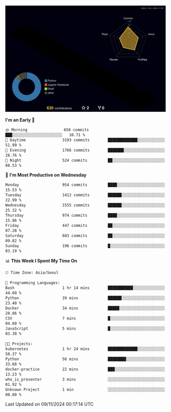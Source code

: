<!-- ![Header](./github-header-image.png) -->

<!-- <div align="center">
  <img src="https://ziadoua.github.io/m3-Markdown-Badges/badges/FastAPI/fastapi1.svg" />&nbsp
  <img src="https://ziadoua.github.io/m3-Markdown-Badges/badges/Git/git1.svg" />&nbsp
  <img src="https://ziadoua.github.io/m3-Markdown-Badges/badges/Linux/linux2.svg" />&nbsp
  <img src="https://ziadoua.github.io/m3-Markdown-Badges/badges/PostgreSQL/postgresql3.svg" />&nbsp
  <img src="https://ziadoua.github.io/m3-Markdown-Badges/badges/Python/python3.svg" />&nbsp
</div> -->

![](./profile-3d-contrib/profile-night-rainbow.svg)

<!--START_SECTION:waka-->
**I'm an Early 🐤** 

```text
🌞 Morning                658 commits         ███░░░░░░░░░░░░░░░░░░░░░░   10.71 % 
🌆 Daytime                3193 commits        █████████████░░░░░░░░░░░░   51.99 % 
🌃 Evening                1766 commits        ███████░░░░░░░░░░░░░░░░░░   28.76 % 
🌙 Night                  524 commits         ██░░░░░░░░░░░░░░░░░░░░░░░   08.53 % 
```
📅 **I'm Most Productive on Wednesday** 

```text
Monday                   954 commits         ████░░░░░░░░░░░░░░░░░░░░░   15.53 % 
Tuesday                  1412 commits        ██████░░░░░░░░░░░░░░░░░░░   22.99 % 
Wednesday                1555 commits        ██████░░░░░░░░░░░░░░░░░░░   25.32 % 
Thursday                 974 commits         ████░░░░░░░░░░░░░░░░░░░░░   15.86 % 
Friday                   447 commits         ██░░░░░░░░░░░░░░░░░░░░░░░   07.28 % 
Saturday                 603 commits         ██░░░░░░░░░░░░░░░░░░░░░░░   09.82 % 
Sunday                   196 commits         █░░░░░░░░░░░░░░░░░░░░░░░░   03.19 % 
```


📊 **This Week I Spent My Time On** 

```text
🕑︎ Time Zone: Asia/Seoul

💬 Programming Languages: 
Bash                     1 hr 14 mins        ███████████░░░░░░░░░░░░░░   44.60 % 
Python                   39 mins             ██████░░░░░░░░░░░░░░░░░░░   23.40 % 
Docker                   34 mins             █████░░░░░░░░░░░░░░░░░░░░   20.86 % 
CSV                      7 mins              █░░░░░░░░░░░░░░░░░░░░░░░░   04.60 % 
JavaScript               5 mins              █░░░░░░░░░░░░░░░░░░░░░░░░   03.30 % 

🐱‍💻 Projects: 
kubernetes               1 hr 24 mins        █████████████░░░░░░░░░░░░   50.37 % 
Python                   56 mins             ████████░░░░░░░░░░░░░░░░░   33.68 % 
docker-practice          22 mins             ███░░░░░░░░░░░░░░░░░░░░░░   13.23 % 
who_is_presenter         3 mins              ░░░░░░░░░░░░░░░░░░░░░░░░░   01.92 % 
Unknown Project          1 min               ░░░░░░░░░░░░░░░░░░░░░░░░░   00.80 % 
```


 Last Updated on 09/11/2024 00:17:14 UTC
<!--END_SECTION:waka-->




